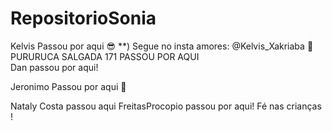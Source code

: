 # RepositorioSonia

Kelvis Passou por aqui :sunglasses: \*\*) Segue no insta amores: @Kelvis_Xakriaba :kiss: <br>
PURURUCA SALGADA 171 PASSOU POR AQUI <br>
Dan passou por aqui!






















Jeronimo Passou por aqui :rocket: <br>















Nataly Costa passou aqui
FreitasProcopio passou por aqui! Fé nas crianças !